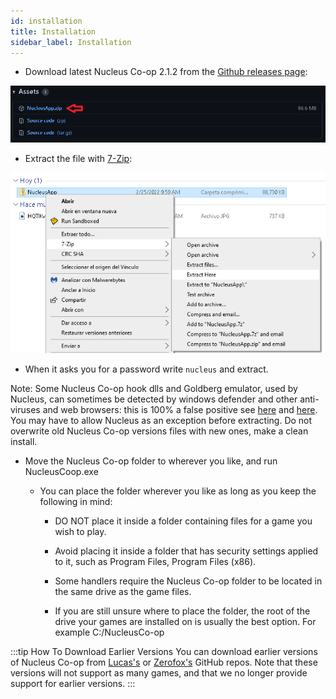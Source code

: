 ```yaml
---
id: installation 
title: Installation 
sidebar_label: Installation
---
```


* Download latest Nucleus Co-op 2.1.2 from the [Github releases page](https://github.com/SplitScreen-Me/splitscreenme-nucleus/releases):

![alt text](https://github.com/SplitScreen-Me/splitscreenme-www/blob/master/static/img/releases.png?raw=true)

* Extract the file with [7-Zip](https://www.7-zip.org/):

![alt text](https://github.com/SplitScreen-Me/splitscreenme-www/blob/master/static/img/extracthere.png?raw=true)

* When it asks you for a password write `nucleus` and extract.

Note: Some Nucleus Co-op hook dlls and Goldberg emulator, used by Nucleus, can sometimes be detected by windows defender and other anti-viruses and web browsers: this is 100% a false positive see [here](https://www.reddit.com/r/nucleuscoop/comments/g2k8j7/is_there_any_viruses/fnmfhbp/) and [here](https://gitlab.com/Mr_Goldberg/goldberg_emulator/-/issues/118). You may have to allow Nucleus as an exception before extracting. Do not overwrite old Nucleus Co-op versions files with new ones, make a clean install.

* Move the Nucleus Co-op folder to wherever you like, and run NucleusCoop.exe

  * You can place the folder wherever you like as long as you keep the following in mind:

    * DO NOT place it inside a folder containing files for a game you wish to play.

    * Avoid placing it inside a folder that has security settings applied to it, such as Program Files, Program Files (x86).

    * Some handlers require the Nucleus Co-op folder to be located in the same drive as the game files.

    * If you are still unsure where to place the folder, the root of the drive your games are installed on is usually the best option. For example C:/NucleusCo-op

:::tip How To Download Earlier Versions 
You can download earlier versions of Nucleus Co-op from [Lucas's](https://github.com/lucasassislar/nucleuscoop)
or [Zerofox's](https://github.com/ZeroFox5866/nucleuscoop/releases) GitHub repos. Note that these versions will not
support as many games, and that we no longer provide support for earlier versions.
:::
